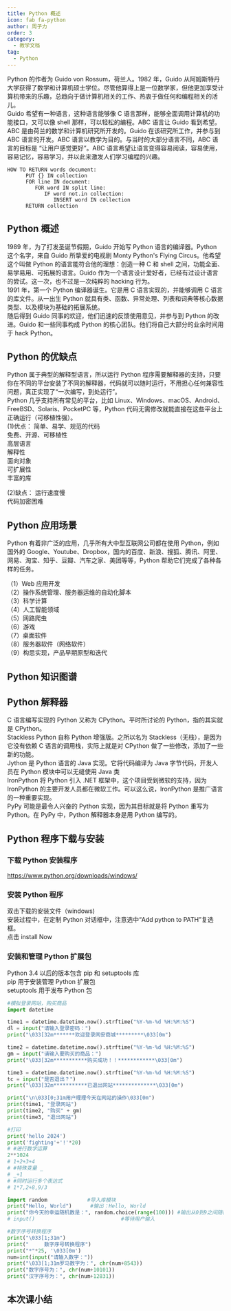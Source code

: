 ```yaml
---
title: Python 概述
icon: fab fa-python
author: 周子力
order: 3
category:
  - 教学文档
tag:
  - Python
---
```


Python 的作者为 Guido von Rossum，荷兰人。1982 年，Guido 从阿姆斯特丹大学获得了数学和计算机硕士学位。尽管他算得上是一位数学家，但他更加享受计算机带来的乐趣，总趋向于做计算机相关的工作、热衷于做任何和编程相关的活儿。
<br>
Guido 希望有一种语言，这种语言能够像 C 语言那样，能够全面调用计算机的功能接口，又可以像 shell 那样，可以轻松的编程。ABC 语言让 Guido 看到希望。<br>
ABC 是由荷兰的数学和计算机研究所开发的。Guido 在该研究所工作，并参与到 ABC 语言的开发。ABC 语言以教学为目的。与当时的大部分语言不同，ABC 语言的目标是 “让用户感觉更好”。ABC 语言希望让语言变得容易阅读，容易使用，容易记忆，容易学习，并以此来激发人们学习编程的兴趣。

```
HOW TO RETURN words document:
      PUT {} IN collection
      FOR line IN document:
         FOR word IN split line:
            IF word not.in collection:
               INSERT word IN collection
      RETURN collection
```

## Python 概述

1989 年，为了打发圣诞节假期，Guido 开始写 Python 语言的编译器。Python 这个名字，来自 Guido 所挚爱的电视剧 Monty Python's Flying Circus。他希望这个叫做 Python 的语言能符合他的理想：创造一种 C 和 shell 之间，功能全面、易学易用、可拓展的语言。Guido 作为一个语言设计爱好者，已经有过设计语言的尝试。这一次，也不过是一次纯粹的 hacking 行为。<br>
1991 年，第一个 Python 编译器诞生。它是用 C 语言实现的，并能够调用 C 语言的库文件。从一出生 Python 就具有类、函数、异常处理、列表和词典等核心数据类型、以及模块为基础的拓展系统。<br>
随后得到 Guido 同事的欢迎，他们迅速的反馈使用意见，并参与到 Python 的改进。Guido 和一些同事构成 Python 的核心团队。他们将自己大部分的业余时间用于 hack Python。

## Python 的优缺点

Python 属于典型的解释型语言，所以运行 Python 程序需要解释器的支持，只要你在不同的平台安装了不同的解释器，代码就可以随时运行，不用担心任何兼容性问题，真正实现了“一次编写，到处运行”。<br>
Python 几乎支持所有常见的平台，比如 Linux、Windows、macOS、Android、FreeBSD、Solaris、PocketPC 等，Python 代码无需修改就能直接在这些平台上正确运行（可移植性强）。<br>
(1)优点：
简单、易学、规范的代码<br>
免费、开源、可移植性<br>
高层语言<br>
解释性<br>
面向对象<br>
可扩展性<br>
丰富的库<br>

(2)缺点：
运行速度慢<br>
代码加密困难

## Python 应用场景

Python 有着非广泛的应用，几乎所有大中型互联网公司都在使用 Python，例如国外的 Google、Youtube、Dropbox，国内的百度、新浪、搜狐、腾讯、阿里、网易、淘宝、知乎、豆瓣、汽车之家、美团等等，Python 帮助它们完成了各种各样的任务。<br>

（1）Web 应用开发<br>
（2）操作系统管理、服务器运维的自动化脚本<br>
（3）科学计算<br>
（4）人工智能领域<br>
（5）网路爬虫<br>
（6）游戏<br>
（7）桌面软件<br>
（8）服务器软件（网络软件）<br>
（9）构思实现，产品早期原型和迭代<br>

## Python 知识图谱

## Python 解释器

C 语言编写实现的 Python 又称为 CPython。平时所讨论的 Python，指的其实就是 CPython。<br>
Stackless Python 自称 Python 增强版。之所以名为 Stackless（无栈），是因为它没有依赖 C 语言的调用栈，实际上就是对 CPython 做了一些修改，添加了一些新的功能。<br>
Jython 是 Python 语言的 Java 实现。它将代码编译为 Java 字节代码，开发人员在 Python 模块中可以无缝使用 Java 类<br>
IronPython 将 Python 引入 .NET 框架中，这个项目受到微软的支持，因为 IronPython 的主要开发人员都在微软工作。可以这么说，IronPython 是推广语言的一种重要实现。<br>
PyPy 可能是最令人兴奋的 Python 实现，因为其目标就是将 Python 重写为 Python。在 PyPy 中，Python 解释器本身是用 Python 编写的。

## Python 程序下载与安装

### 下载 Python 安装程序

https://www.python.org/downloads/windows/

### 安装 Python 程序

双击下载的安装文件（windows)<br>
安装过程中，在定制 Python 对话框中，注意选中“Add python to PATH”复选框。<br>
点击 install Now

### 安装和管理 Python 扩展包

Python 3.4 以后的版本包含 pip 和 setuptools 库<br>
pip 用于安装管理 Python 扩展包<br>
setuptools 用于发布 Python 包<br>

```python
#模拟登录网站，购买商品
import datetime

time1 = datetime.datetime.now().strftime("%Y-%m-%d %H:%M:%S")
dl = input("请输入登录密码：")
print("\033[32m*******欢迎登录网安商城*********\033[0m")

time2 = datetime.datetime.now().strftime("%Y-%m-%d %H:%M:%S")
gm = input("请输入要购买的商品：")
print("\033[32m***********购买成功！！************\033[0m")

time3 = datetime.datetime.now().strftime("%Y-%m-%d %H:%M:%S")
tc = input("是否退出？")
print("\033[32m***********已退出网站**************\033[0m")

print("\n\033[0;31m用户理理今天在网站的操作\033[0m")
print(time1, "登录网站")
print(time2, "购买" + gm)
print(time3, "退出网站")
```

```python
#打印
print('hello 2024')
print('fighting'+'!'*20)
# #进行数学运算
2**1024
# 1+2+3+4
# #特殊变量 _
# _+1
# #同时运行多个表达式
# 1*7,2+8,9/3
```

```python
import random             #导入库模块
print("Hello, World")      #输出：Hello, World
print("你今天的幸运随机数是：", random.choice(range(100))) #输出从0到9之间随机选择的数
# input()                            #等待用户输入
```

```python
#数字序号转换程序
print("\033[1;31m")
print("     数字序号转换程序")
print("*"*25, '\033[0m')
num=int(input("请输入数字："))
print("\033[1;31m罗马数字为：", chr(num+8543))
print("数字序号为：", chr(num+10101))
print("汉字序号为：", chr(num+12831))
```

## 本次课小结
